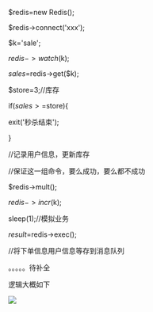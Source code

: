 $redis=new Redis();

$redis->connect('xxx');

$k='sale';

$redis->watch($k);

$sales=$redis->get($k);

$store=3;//库存 

if($sales>=$store){

exit('秒杀结束');

}

//记录用户信息，更新库存



//保证这一组命令，要么成功，要么都不成功



$redis->mult();

$redis->incr($k);

sleep(1);//模拟业务

$result=$redis->exec();



//将下单信息用户信息等存到消息队列

。。。。。待补全

逻辑大概如下

![](https://gitee.com/hxc8/images7/raw/master/img/202407190029083.jpg)





